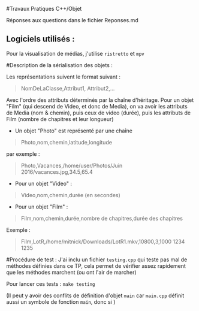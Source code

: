 #Travaux Pratiques C++/Objet

Réponses aux questions dans le fichier Reponses.md

## Logiciels utilisés :

Pour la visualisation de médias, j'utilise `ristretto` et `mpv`



#Description de la sérialisation des objets :

Les représentations suivent le format suivant :

> NomDeLaClasse,Attribut1, Attribut2,...

Avec l'ordre des attributs déterminés par la chaîne d'héritage.
Pour un objet "Film" (qui descend de Video, et donc de Media),
on va avoir les attributs de Media (nom & chemin), puis ceux de video
(durée), puis les attributs de Film (nombre de chapitres et leur longueur)


* Un objet "Photo" est représenté par une chaîne

> Photo,nom,chemin,latitude,longitude
	
par exemple :

> Photo,Vacances,/home/user/Photos/Juin 2016/vacances.jpg,34.5,65.4

* Pour un objet "Video" :

> Video,nom,chemin,durée (en secondes)

* Pour un objet "Film" :

> Film,nom,chemin,durée,nombre de chapitres,durée des chapitres

Exemple : 

> Film,LotR,/home/mitnick/Downloads/LotR1.mkv,10800,3,1000 1234 1235


	
#Procédure de test :
J'ai inclu un fichier `testing.cpp` qui teste pas mal de méthodes définies
dans ce TP, cela permet de vérifier assez rapidement que les méthodes
marchent (ou ont l'air de marcher)

Pour lancer ces tests : `make testing`

(Il peut y avoir des conflits de définition d'objet `main` car `main.cpp`
définit aussi un symbole de fonction `main`, donc si )
